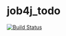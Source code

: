 # job4j_todo
[![Build Status](https://travis-ci.com/plifis/job4j_todo.svg?branch=main)](https://travis-ci.com/plifis/job4j_todo)
